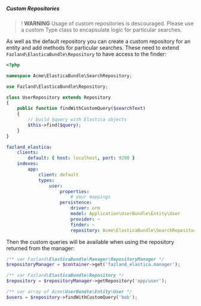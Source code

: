 ##### Custom Repositories

> ! __WARNING__ Usage of custom repositories is descouraged. Please use a custom Type class
> to encapsulate logic for particular searches.

As well as the default repository you can create a custom repository for an entity and add
methods for particular searches. These need to extend `Fazland\ElasticaBundle\Repository` to have
access to the finder:

```php
<?php

namespace Acme\ElasticaBundle\SearchRepository;

use Fazland\ElasticaBundle\Repository;

class UserRepository extends Repository
{
    public function findWithCustomQuery($searchText)
    {
        // build $query with Elastica objects
        $this->find($query);
    }
}
```

```yaml
fazland_elastica:
    clients:
        default: { host: localhost, port: 9200 }
    indexes:
        app:
            client: default
            types:
                user:
                    properties:
                        # your mappings
                    persistence:
                        driver: orm
                        model: Application\UserBundle\Entity\User
                        provider: ~
                        finder: ~
                        repository: Acme\ElasticaBundle\SearchRepository\UserRepository
```

Then the custom queries will be available when using the repository returned from the manager:

```php
/** var Fazland\ElasticaBundle\Manager\RepositoryManager */
$repositoryManager = $container->get('fazland_elastica.manager');

/** var Fazland\ElasticaBundle\Repository */
$repository = $repositoryManager->getRepository('app/user');

/** var array of Acme\UserBundle\Entity\User */
$users = $repository->findWithCustomQuery('bob');
```
